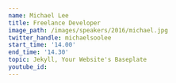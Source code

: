 ```yaml
---
name: Michael Lee
title: Freelance Developer
image_path: /images/speakers/2016/michael.jpg
twitter_handle: michaelsoolee
start_time: '14.00'
end_time: '14.30'
topic: Jekyll, Your Website's Baseplate
youtube_id:
---
```

